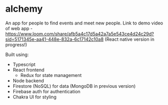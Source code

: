 # alchemy

An app for people to find events and meet new people.
Link to demo video of web app - https://www.loom.com/share/afb5a4c17d5a42a7a5e543ce4d24c29d?sid=5171345e-aa41-448e-832a-6c17142c10a8
(React native version in progress!)

Built using:
- Typescript
- React frontend
  - Redux for state management  
- Node backend
- Firestore (NoSQL) for data (MongoDB in previous version)
- Firebase auth for authentication
- Chakra UI for styling
